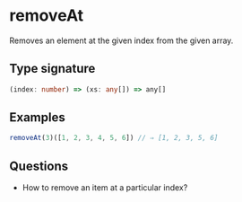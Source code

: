 # removeAt

Removes an element at the given index from the given array.

## Type signature

<!-- prettier-ignore-start -->
```typescript
(index: number) => (xs: any[]) => any[]
```
<!-- prettier-ignore-end -->

## Examples

<!-- prettier-ignore-start -->
```javascript
removeAt(3)([1, 2, 3, 4, 5, 6]) // ⇒ [1, 2, 3, 5, 6]
```
<!-- prettier-ignore-end -->

## Questions

- How to remove an item at a particular index?
